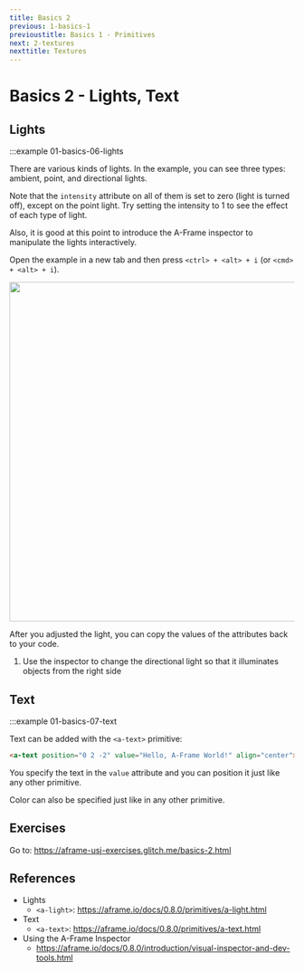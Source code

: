 ```yaml
---
title: Basics 2
previous: 1-basics-1
previoustitle: Basics 1 - Primitives
next: 2-textures
nexttitle: Textures
---
```



# Basics 2 - Lights, Text

## Lights

:::example 01-basics-06-lights


There are various kinds of lights. In the example, you can see three types: ambient, point, and directional lights. 

Note that the `intensity` attribute on all of them is set to zero (light is turned off), except on the point light. Try setting the intensity to 1 to see the effect of each type of light.

Also, it is good at this point to introduce the A-Frame inspector to manipulate the lights interactively.

Open the example in a new tab and then press `<ctrl> + <alt> + i` (or `<cmd> + <alt> + i`).

<a href="https://cdn.glitch.com/80978ab7-9db6-45ae-bc43-4fab16bdbb6e%2Fa-frame-inspector.png?1523376452697" target="_blank">
<img src="https://cdn.glitch.com/80978ab7-9db6-45ae-bc43-4fab16bdbb6e%2Fa-frame-inspector.png?1523376452697" width="600"></a>

After you adjusted the light, you can copy the values of the attributes back to your code.

1. Use the inspector to change the directional light so that it illuminates objects from the right side


## Text 
:::example 01-basics-07-text


Text can be added with the `<a-text>` primitive:

```html
<a-text position="0 2 -2" value="Hello, A-Frame World!" align="center"></a-text>
```

You specify the text in the `value` attribute and you can position it just like any other primitive.

Color can also be specified just like in any other primitive.

  
## Exercises


Go to: <a href="https://aframe-usj-exercises.glitch.me/basics-2.html" target="_blank">https://aframe-usj-exercises.glitch.me/basics-2.html</a>

## References

* Lights
  * `<a-light>`: https://aframe.io/docs/0.8.0/primitives/a-light.html
* Text
  * `<a-text>`: https://aframe.io/docs/0.8.0/primitives/a-text.html
* Using the A-Frame Inspector
  * https://aframe.io/docs/0.8.0/introduction/visual-inspector-and-dev-tools.html